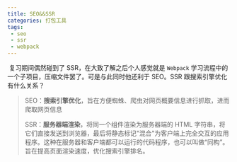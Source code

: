 ```yaml
---
title: SEO&&SSR
categories: 打包工具
tags:
 - seo
 - ssr
 - webpack
---
```


​		复习期间偶然碰到了 SSR，在大致了解之后个人感觉就是 `Webpack` 学习流程中的一个子项目，压缩文件罢了。可是与此同时他还利于 SEO。SSR 跟搜索引擎优化有什么关系？

<!--more-->

> SEO：**搜索引擎优化**，旨在方便蜘蛛、爬虫对网页概要信息进行抓取，进而爬取网页信息
>
> SSR：**服务器端渲染**，将同一个组件渲染为服务器端的 HTML 字符串，将它们直接发送到浏览器，最后将静态标记"混合"为客户端上完全交互的应用程序。这种在服务器和客户端都可以运行的代码程序，也可以叫做“同构”。旨在提高页面渲染速度，优化搜索引擎排名。


